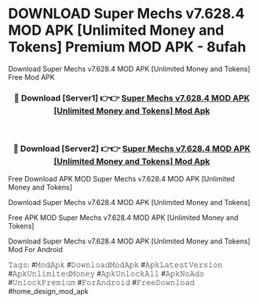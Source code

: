 # DOWNLOAD Super Mechs v7.628.4 MOD APK [Unlimited Money and Tokens] Premium MOD APK - 8ufah
Download Super Mechs v7.628.4 MOD APK [Unlimited Money and Tokens] Free Mod APK

<div align="center">
<h3>🔴 Download [Server1] 👉👉 <a href="https://apk-comot.site?title=Super_Mechs_v7.628.4_MOD_APK_[Unlimited_Money_and_Tokens]">Super Mechs v7.628.4 MOD APK [Unlimited Money and Tokens] Mod Apk</a></h3><br>

<h3>🔴 Download [Server2] 👉👉 <a href="https://apk-comot.site?title=Super_Mechs_v7.628.4_MOD_APK_[Unlimited_Money_and_Tokens]">Super Mechs v7.628.4 MOD APK [Unlimited Money and Tokens] Mod Apk</a></h3>
</div>


Free Download APK MOD Super Mechs v7.628.4 MOD APK [Unlimited Money and Tokens]

Download Super Mechs v7.628.4 MOD APK [Unlimited Money and Tokens] 

Free APK MOD Super Mechs v7.628.4 MOD APK [Unlimited Money and Tokens] 

Download Super Mechs v7.628.4 MOD APK [Unlimited Money and Tokens] Mod For Android

𝚃𝚊𝚐𝚜: #𝙼𝚘𝚍𝙰𝚙𝚔 #𝙳𝚘𝚠𝚗𝚕𝚘𝚊𝚍𝙼𝚘𝚍𝙰𝚙𝚔 #𝙰𝚙𝚔𝙻𝚊𝚝𝚎𝚜𝚝𝚅𝚎𝚛𝚜𝚒𝚘𝚗 #𝙰𝚙𝚔𝚄𝚗𝚕𝚒𝚖𝚒𝚝𝚎𝚍𝙼𝚘𝚗𝚎𝚢 #𝙰𝚙𝚔𝚄𝚗𝚕𝚘𝚌𝚔𝙰𝚕𝚕 #𝙰𝚙𝚔𝙽𝚘𝙰𝚍𝚜 #𝚄𝚗𝚕𝚘𝚌𝚔𝙿𝚛𝚎𝚖𝚒𝚞𝚖 #𝙵𝚘𝚛𝙰𝚗𝚍𝚛𝚘𝚒𝚍 #𝙵𝚛𝚎𝚎𝙳𝚘𝚠𝚗𝚕𝚘𝚊𝚍 #home_design_mod_apk